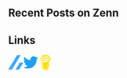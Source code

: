 ## Recent Posts on Zenn

<!-- feed start -->
<!-- feed end -->

## Links

[<img align="left" alt="Linl to my Zenn account" width="30px" src="images/zenn.svg"/>](https://zenn.dev/k_kuroguro)
[<img align="left" alt="Link to my Twitter account" width="30px" src="images/twitter.svg"/>](https://twitter.com/k_kuroguro)
[<img align="left" alt="Link to my Buy Me A Coffee account" width="30px" src="images/buy_me_a_coffee.svg"/>](https://buymeacoffee.com/kkuroguro)
